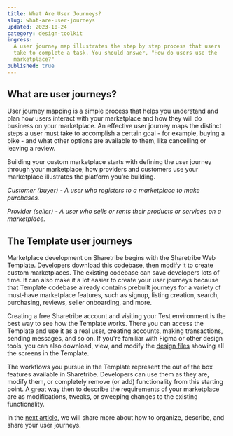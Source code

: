 ```yaml
---
title: What Are User Journeys?
slug: what-are-user-journeys
updated: 2023-10-24
category: design-toolkit
ingress:
  A user journey map illustrates the step by step process that users
  take to complete a task. You should answer, "How do users use the
  marketplace?"
published: true
---
```


## What are user journeys?

User journey mapping is a simple process that helps you understand and
plan how users interact with your marketplace and how they will do
business on your marketplace. An effective user journey maps the
distinct steps a user must take to accomplish a certain goal - for
example, buying a bike - and what other options are available to them,
like cancelling or leaving a review.

Building your custom marketplace starts with defining the user journey
through your marketplace; how providers and customers use your
marketplace illustrates the platform you’re building.

_Customer (buyer) - A user who registers to a marketplace to make
purchases._

_Provider (seller) - A user who sells or rents their products or
services on a marketplace._

## The Template user journeys

Marketplace development on Sharetribe begins with the Sharetribe Web
Template. Developers download this codebase, then modify it to create
custom marketplaces. The existing codebase can save developers lots of
time. It can also make it a lot easier to create your user journeys
because that Template codebase already contains prebuilt journeys for a
variety of must-have marketplace features, such as signup, listing
creation, search, purchasing, reviews, seller onboarding, and more.

Creating a free Sharetribe account and visiting your Test environment is
the best way to see how the Template works. There you can access the
Template and use it as a real user, creating accounts, making
transactions, sending messages, and so on. If you're familiar with Figma
or other design tools, you can also download, view, and modify the
[design files](https://www.sharetribe.com/docs/design-toolkit/design-files/)
showing all the screens in the Template.

The workflows you pursue in the Template represent the out of the box
features available in Sharetribe. Developers can use them as they are,
modify them, or completely remove (or add) functionality from this
starting point. A great way then to describe the requirements of your
marketplace are as modifications, tweaks, or sweeping changes to the
existing functionality.

In the
[next article](https://www.sharetribe.com/docs/design-toolkit/your-user-journey-a-guide/),
we will share more about how to organize, describe, and share your user
journeys.
